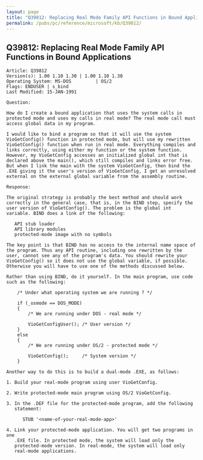 ```yaml
---
layout: page
title: "Q39812: Replacing Real Mode Family API Functions in Bound Applications"
permalink: /pubs/pc/reference/microsoft/kb/Q39812/
---
```


## Q39812: Replacing Real Mode Family API Functions in Bound Applications

	Article: Q39812
	Version(s): 1.00 1.10 1.30 | 1.00 1.10 1.30
	Operating System: MS-DOS         | OS/2
	Flags: ENDUSER | s_bind
	Last Modified: 15-JAN-1991
	
	Question:
	
	How do I create a bound application that uses the system calls in
	protected mode and uses my calls in real mode? The real mode call must
	access global data in my program.
	
	I would like to bind a program so that it will use the system
	VioGetConfig() function in protected mode, but will use my rewritten
	VioGetConfig() function when run in real mode. Everything compiles and
	links correctly, using either my function or the system function.
	However, my VioGetConfig accesses an initialized global int that is
	declared above the main(), which still compiles and links error free.
	But when I link the main with the system VioGetConfig, then bind the
	.EXE giving it the user's version of VioGetConfig, I get an unresolved
	external on the external global variable from the assembly routine.
	
	Response:
	
	The original strategy is probably the best method and should work
	correctly in the general case, that is, in the BIND step, specify the
	user version of VioGetConfig(). The problem is the global int
	variable. BIND does a link of the following:
	
	   API stub loader
	   API library modules
	   protected-mode image with no symbols
	
	The key point is that BIND has no access to the internal name space of
	the program. Thus any API routine, including one rewritten by the
	user, cannot see any of the program's data. You should rewrite your
	VioGetConfig() so it does not use the global variable, if possible.
	Otherwise you will have to use one of the methods discussed below.
	
	Rather than using BIND, do it yourself. In the main program, use code
	such as the following:
	
	    /* Under what operating system we are running ? */
	
	    if (_osmode == DOS_MODE)
	    {
	        /* We are running under DOS - real mode */
	
	        VioGetConfigUser(); /* User version */
	    }
	    else
	    {
	        /* We are running under OS/2 - protected mode */
	
	        VioGetConfig();     /* System version */
	    }
	
	Another way to do this is to build a dual-mode .EXE, as follows:
	
	1. Build your real-mode program using user VioGetConfig.
	
	2. Write protected-mode main program using OS/2 VioGetConfig.
	
	3. In the .DEF file for the protected-mode program, add the following
	   statement:
	
	      STUB '<name-of-your-real-mode-app>'
	
	4. Link your protected-mode application. You will get two programs in one
	   .EXE file. In protected mode, the system will load only the
	   protected-mode version. In real-mode, the system will load only
	   real-mode applications.
